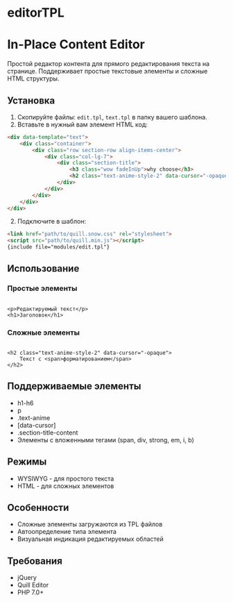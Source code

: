 # editorTPL
# In-Place Content Editor

Простой редактор контента для прямого редактирования текста на странице. Поддерживает простые текстовые элементы и сложные HTML структуры.

## Установка

1. Скопируйте файлы: `edit.tpl`, `text.tpl` в папку вашего шаблона.
2. Вставьте в нужный вам элемент HTML код:

```html
<div data-template="text">
    <div class="container">
        <div class="row section-row align-items-center">
            <div class="col-lg-7">
                <div class="section-title">
                    <h3 class="wow fadeInUp">why choose</h3>
                    <h2 class="text-anime-style-2" data-cursor="-opaque">Expertise for <span>your digital</span> growth journey</h2>
                </div>
            </div>
        </div>
    </div>
</div>
```

2. Подключите в шаблон:

```html
<link href="path/to/quill.snow.css" rel="stylesheet">
<script src="path/to/quill.min.js"></script>
{include file="modules/edit.tpl"}
```

## Использование

### Простые элементы
```

<p>Редактируемый текст</p>
<h1>Заголовок</h1>
```

### Сложные элементы
```

<h2 class="text-anime-style-2" data-cursor="-opaque">
    Текст с <span>форматированием</span>
</h2>
```

## Поддерживаемые элементы
- h1-h6
- p
- .text-anime
- [data-cursor]
- .section-title-content
- Элементы с вложенными тегами (span, div, strong, em, i, b)

## Режимы
- WYSIWYG - для простого текста
- HTML - для сложных элементов

## Особенности
- Сложные элементы загружаются из TPL файлов
- Автоопределение типа элемента
- Визуальная индикация редактируемых областей

## Требования
- jQuery
- Quill Editor
- PHP 7.0+
